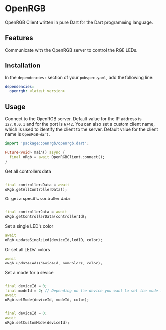 # OpenRGB

OpenRGB Client written in pure Dart for the Dart programming language.

## Features

Communicate with the OpenRGB server to control the RGB LEDs.

## Installation

In the `dependencies:` section of your `pubspec.yaml`, add the following line:

```yaml
dependencies:
  openrgb: <latest_version>
```

## Usage

Connect to the OpenRGB server. Default value for the IP address is `127.0.0.1` and for the port
is `6742`. You can also set a custom client name, which is used to identify the client to the
server. Default value for the client name is `OpenRGB-dart`.

```dart
import 'package:openrgb/openrgb.dart';

Future<void> main() async {
  final oRgb = await OpenRGBClient.connect();
}
```

Get all controllers data

```dart

final controllersData = await
oRgb.getAllControllerData();
```

Or get a specific controller data

```dart

final controllerData = await
oRgb.getControllerData(controllerId);

```

Set a single LED's color

```dart
await
oRgb.updateSingleLed(deviceId,ledID, color);
```

Or set all LEDs' colors

```dart
await
oRgb.updateLeds(deviceId, numColors, color);
```

Set a mode for a device

```dart

final deviceId = 0;
final modeId = 2; // Depending on the device you want to set the mode for and available modes
await
oRgb.setMode(deviceId, modeId, color);
```

```dart

final deviceId = 0;
await
oRgb.setCustomMode(deviceId);
```